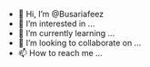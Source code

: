 - 👋 Hi, I’m @Busariafeez
- 👀 I’m interested in ...
- 🌱 I’m currently learning ...
- 💞️ I’m looking to collaborate on ...
- 📫 How to reach me ...

<!---
Busariafeez/Busariafeez is a ✨ special ✨ repository because its `README.md` (this file) appears on your GitHub profile.
You can click the Preview link to take a look at your changes.
--->
